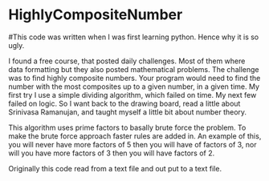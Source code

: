 # HighlyCompositeNumber
#This code was written when I was first learning python.  Hence why it is so ugly.

I found a free course, that posted daily challenges.  Most of them where data formatting but they also posted mathematical problems.
The challenge was to find highly composite numbers.  Your program would need to find the number with the most composites up to a given number, in a given time.
My first try I use a simple dividing algorithm, which failed on time.  My next few failed on logic.  So I want back to the drawing board, read a little about Srinivasa Ramanujan, and taught myself a little bit about number theory. 

This algorithm uses prime factors to basally brute force the problem.  To make the brute force approach faster rules are added in.  An example of this, you will never have more factors of 5 then you will have of factors of 3, nor will you have more factors of 3 then you will have factors of 2.

Originally this code read from a text file and out put to a text file.
